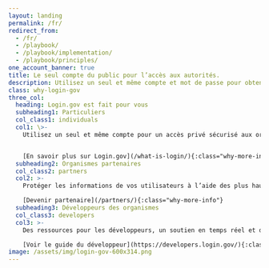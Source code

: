 ```yaml
---
layout: landing
permalink: /fr/
redirect_from:
  - /fr/
  - /playbook/
  - /playbook/implementation/
  - /playbook/principles/
one_account_banner: true
title: Le seul compte du public pour l’accès aux autorités.
description: Utilisez un seul et même compte et mot de passe pour obtenir un accès privé sécurisé aux organismes gouvernementaux participants.
class: why-login-gov
three_col:
  heading: Login.gov est fait pour vous
  subheading1: Particuliers
  col_class1: individuals
  col1: \>-
    Utilisez un seul et même compte pour un accès privé sécurisé aux organismes gouvernementaux participants.


    [En savoir plus sur Login.gov](/what-is-login/){:class="why-more-info"}
  subheading2: Organismes partenaires
  col_class2: partners
  col2: >-
    Protéger les informations de vos utilisateurs à l’aide des plus hauts standards de sécurité numérique et d’expérience utilisateur. Login.gov gère la mise au point des logiciels, les opérations de sécurité et le service client pour que vous n’ayez pas à vous en occuper.

    [Devenir partenaire](/partners/){:class="why-more-info"}
  subheading3: Développeurs des organismes
  col_class3: developers
  col3: >-
    Des ressources pour les développeurs, un soutien en temps réel et des outils modernes pour vous aider à mettre en œuvre et déployer votre application avec Login.gov

    [Voir le guide du développeur](https://developers.login.gov/){:class="why-more-info"} twitter_card: large
image: /assets/img/login-gov-600x314.png
---
```


